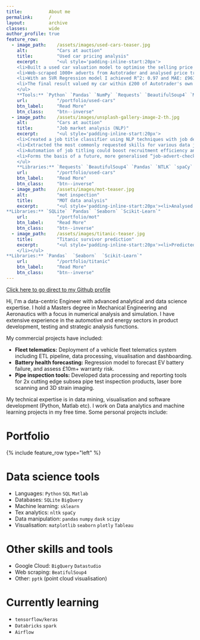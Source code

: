 ```yaml
---
title:          About me
permalink:      /
layout:         archive
classes:        wide
author_profile: true
feature_row:
  - image_path:    /assets/images/used-cars-teaser.jpg
    alt:           "Cars at auction"
    title:         "Used car pricing analysis"
    excerpt:       "<ul style='padding-inline-start:20px'>
    <li>Built a used car valuation model to optimise the selling price for my own car.</li>
    <li>Web-scraped 1000+ adverts from Autotrader and analysed price trends against features like age, mileage, engine size etc.</li>  
    <li>With an SVR Regression model I achieved R^2: 0.97 and MAE: £961.  The most influential features on price were age and mileage.</li>
    <li>The final result valued my car within £200 of Autotrader's own recommended selling price.</li>
    </ul>
    **Tools:** `Python` `Pandas` `NumPy` `Requests` `BeautifulSoup4` `Matplotlib` `Seaborn` `Scikit-learn`"
    url:           "/portfolio/used-cars"
    btn_label:     "Read More"
    btn_class:     "btn--inverse"
  - image_path:    /assets/images/unsplash-gallery-image-2-th.jpg
    alt:           "Cars at auction"
    title:         "Job market analysis (NLP)"
    excerpt:       "<ul style='padding-inline-start:20px'>
    <li>Created a job title classifier using NLP techniques with job description text scraped from indeed.com.</li>
    <li>Extracted the most commonly requested skills for various data job titles such as Data Scientist/Analyst/Engineer etc.</li>
    <li>Automation of job titling could boost recruitment efficiency and better reach the most suitable candidates.</li>
    <li>Forms the basis of a future, more generalised “job-advert-checking” tool to aid candidates in their job search.</li>
    </ul>
    **Libraries:** `Requests` `BeautifulSoup4` `Pandas` `NTLK` `spaCy` `Seaborn` `Scikit-learn` `Tableau`"
    url:           "/portfolio/used-cars"
    btn_label:     "Read More"
    btn_class:     "btn--inverse"
  - image_path:    /assets/images/mot-teaser.jpg
    alt:           "mot inspection"
    title:         "MOT data analysis"
    excerpt:       "<ul style='padding-inline-start:20px'><li>Analysed 30mi MOT tests from GOV.uk for trends in vehicle ownership, pass/fail rates etc.</li></ul>
**Libraries:** `SQLite` `Pandas` `Seaborn` `Scikit-Learn`"
    url:           "/portfolio/mot"
    btn_label:     "Read More"
    btn_class:     "btn--inverse"
  - image_path:    /assets/images/titanic-teaser.jpg
    title:         "Titanic survivor prediction"
    excerpt:       "<ul style='padding-inline-start:20px'><li>Predicted survival probability for passengers onboard the Titanic cruise ship.
    </li></ul>
**Libraries:** `Pandas`  `Seaborn`  `Scikit-Learn`"
    url:           "/portfolio/titanic"
    btn_label:     "Read More"
    btn_class:     "btn--inverse"
---
```

[Click here to go direct to my Github profile](https://github.com/adin786)

Hi, I'm a data-centric Engineer with advanced analytical and data science expertise.  I hold a Masters degree in Mechanical Engineering and Aeronautics with a focus in numerical analysis and simulation.  I have extensive experience in the automotive and energy sectors in product development, testing and strategic analysis functions.  

My commercial projects have included: 
- **Fleet telematics:** Deployment of a vehicle fleet telematics system including ETL pipeline, data processing, visualisation and dashboarding. 
- **Battery health forecasting:** Regression model to forecast EV battery failure, and assess £10m+ warranty risk.
- **Pipe inspection tools:** Developed data processing and reporting tools for 2x cutting edge subsea pipe test inspection products, laser bore scanning and 3D strain imaging.

My technical expertise is in data mining, visualisation and software development (Python, Matlab etc).  I work on Data analytics and machine learning projects in my free time.  Some personal projects include:

# Portfolio
{% include feature_row type="left" %}

<!-- # Professional Experience
**Testing Project Engineer - Doosan Babcock, Glasgow** *(05/2019 - Present)*
- Lead engineer and project manager for a €1.6mil. subsea client pipe reeling test programme.
- Reported and presented weekly on technical status to client senior management.
- Developed 2x new data processing pipelines for cutting-edge pipe 3D inspection products: laser scanning and stereo strain imaging.
- Wrote automated plotting tools, doubling the team’s report writing throughput and drastically improving quality.
- Established the team’s use of Git for version control, for developing robust and extensible data processing tools.
- Completed 20+ technical reports issued to clients including data processing and visualisation.

**Technical Strategy Analyst - Jaguar Land Rover, Warwickshire** *(04/2015 - 04/2019)*
-	Supported Exec Leadership with business intelligence, competitor benchmarking and auto-industry trend analysis.
-	Used regression to combine multiple EV sales projections into an aggregated forecast model.  This work proved essential in winning support for investment in UK-based EV manufacturing.
-	Identified a gap in EV usage data and led the deployment of a streaming data pipeline for a fleet of electric taxis. This resulted in 500k+ miles of strategic EV data.  Stored in the Google cloud datalake to make available across corporate silos.
-	Was a central contact for all stakeholders including Legal (GDPR), BI team (dashboards) as well as Exec Leadership.
-	Developed an EV range prediction model for rapid benchmarking.
-	Produced an Internal Comms video to show the company’s long-range vision of an autonomous, connected and electrified future.
-	Delivered a prototype robotic premium EV charger in partnership with a start-up.

**Vehicle Dynamics Engineer - Jaguar Land Rover, Warwickshire** *(09/2015 to 03/2017)*
-	Steering control system development, test data-acquisition and analysis for products including XE, Evoque, I-PACE. 
-	Responsible for maintaining and extending the functionality of a business critical Matlab code library for time-series analysis of vehicle test data, including automated processing, visualisation and metrics.
-	Built a suite of Matlab-based graphical tools for automation, increasing team productivity and driving quality and consistency of steering feel across all product lines. -->

# Data science tools
- Languages: `Python` `SQL` `Matlab`
- Databases: `SQLite` `BigQuery`
- Machine learning: `sklearn`
- Tex analytics: `nltk` `spaCy`
- Data manipulation: `pandas` `numpy` `dask` `scipy`
- Visualisation: `matplotlib` `seaborn` `plotly` `Tableau`

# Other skills and tools
- Google Cloud: `BigQuery` `Datastudio`
- Web scraping: `BeatifulSoup4`
- Other: `pptk` (point cloud visualisation)

# Currently learning
- `tensorflow/keras`
- `Databricks` `spark`
- `Airflow`


<!--
## Project summary
#
|Project name|Links|
|------------|-----|
|MOT data analysis|([More detail](#mot-data-analysis)) / ([Link to repo](https://github.com/adin786/mot-data))|
|Used car pricing analysis|([More detail](#used-car-pricing-analysis)) / ([Link to repo](https://github.com/adin786/autotrader-analysis))
|Titanic survivor prediction|([More detail](#titanic-survivor-prediction)) / ([Link to repo](https://github.com/adin786/ad-titanic))|
|DIC strain mapping|([More detail](#dic-strain-mapping-data-processing)) / (private repo)|
#
#
### MOT data analysis 
<img src="https://github.com/adin786/adin786/raw/main/images/mot-2.jpg" height=50><img src="https://github.com/adin786/mot-data/raw/main/images/testmileage_histplot.png" height=50><img src="https://github.com/adin786/mot-data/raw/main/images/pairplot_bymake.png" height=50>
#
Analysing 30 million MOT test records from GOV.uk, trying to extract some insights and pick out trends about failure rates.  Tools I'm using: 
- SQLite and Pandas for ETL, loading and sorting large dataset
- Seaborn and Matplotlib for data visualisation and exploration
- Scikit-learn for model training, classification
- Libraries: SQLite, Pandas, Seaborn, Scikit-Learn
#
### Used car pricing analysis
<img src="https://github.com/adin786/adin786/raw/main/images/used_cars2.jpg" height=50><img src="https://github.com/adin786/autotrader-analysis/raw/main/images/modelrev.png" height=50><img src="https://github.com/adin786/autotrader-analysis/raw/main/images/svr.png" height=50>
#
Modelled car pricing on Autotrader.co.uk to help decide on a selling price for my own Audi A6.
- Wrote a webscraper to extract 1000+ adverts
- Analysed trends and extracted 11 features about the cars from each advert
- Tuned a Support Vector Regression model which achieved r^2 of 0.97 and MAE of £961
- Most important features were `age` and `mileage`
- libraries: BeautifulSoup4, Pandas, Seaborn, Scikit-Learn
#
### Titanic survivor prediction
<img src="https://github.com/adin786/adin786/raw/main/images/Titanic2.jpg" height=50 alt="abc"><img src="https://github.com/adin786/ad-titanic/raw/main/images/titanic_ticketfreq_vs_survived.png" height=50><img src="https://github.com/adin786/ad-titanic/raw/main/images/titanic_deck_vs_survived.png" height=50><img src="https://github.com/adin786/ad-titanic/raw/main/images/titanic_logreg2_charts.png" height=50>
#
Predicted survival status for passengers onboard the Titanic cruise ship.  Dataset from www.kaggle.com
- Pandas and Seaborn for exploratory analysis
- Engineered features from text data like title and deck number. Engineered numerical features like family_size, ticket_frequency
- Trained, tuned and compared classifier models based on Logistic Regression, Decision Tree, and Random Forest
- Best model gave cross validation accuracy of 0.83 and AUC of 0.88.
- Libraries: Pandas, Seaborn, Scikit-Learn
#
### DIC strain mapping data processing
Commercial project. I've written a toolkit of python scripts and modules to take multi-million row point-cloud data files, aligns them all to a global coordinate system and exports the data into formatted csv files for a commercial client.  The data comes from a DIC (digital image correlation) image based inspection system for measuring mechanical behaviour of deforming structures in large scale bending tests.  Inluded creating a GUI for data filtering and extraction
#
### Other software projects in MatLab and Python
- Matlab GUI tool for data processing, visualisation and automation of Automotive ECU tuning
#
#
### I'm currently learning ...
Data science, python, SQL, machine learning models, data transformation, mining and visualisation
#
## How to reach me:
[Github](https://github.com/adin786/)   /   [Linkedin](https://www.linkedin.com/in/azam-din/)   /   [Kaggle](https://www.kaggle.com/azamdin)
-->
<!-- Site structure and layout inspired by https://shravan-kuchkula.github.io/ -->
